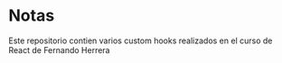 # Notas

Este repositorio contien varios custom hooks realizados en el curso de React de Fernando Herrera
